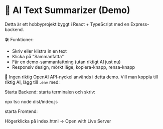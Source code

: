 # 🧠 AI Text Summarizer (Demo)

Detta är ett hobbyprojekt byggt i React + TypeScript med en Express-backend.

🛠 Funktioner:
- Skriv eller klistra in en text
- Klicka på "Sammanfatta"
- Får en demo-sammanfattning (utan riktigt AI just nu)
- Responsiv design, mörkt läge, kopiera-knapp, rensa-knapp

🎯 Ingen riktig OpenAI API-nyckel används i detta demo.
Vill man koppla till riktig AI, lägg till `.env` med:


Starta Backend:
starta terminalen och skriv:

npx tsc
node dist/index.js

starta Frontend:

Högerklicka på index.html → Open with Live Server

